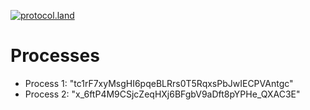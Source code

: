 [![protocol.land](https://arweave.net/eZp8gOeR8Yl_cyH9jJToaCrt2He1PHr0pR4o-mHbEcY)](https://protocol.land/#/repository/f243d7fd-0177-4b2c-bdec-c7a201281955)

# Processes

- Process 1: "tc1rF7xyMsgHI6pqeBLRrs0T5RqxsPbJwIECPVAntgc"
- Process 2: "x_6ftP4M9CSjcZeqHXj6BFgbV9aDft8pYPHe_QXAC3E"